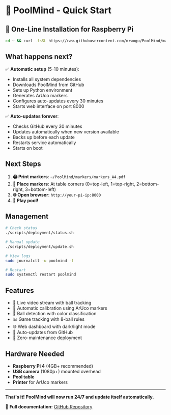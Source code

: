 # 🎱 PoolMind - Quick Start

## 🚀 One-Line Installation for Raspberry Pi

```bash
cd ~ && curl -fsSL https://raw.githubusercontent.com/mrwogu/PoolMind/main/install.sh | bash
```

## What happens next?

✅ **Automatic setup** (5-10 minutes):
- Installs all system dependencies
- Downloads PoolMind from GitHub
- Sets up Python environment
- Generates ArUco markers
- Configures auto-updates every 30 minutes
- Starts web interface on port 8000

✅ **Auto-updates forever**:
- Checks GitHub every 30 minutes
- Updates automatically when new version available
- Backs up before each update
- Restarts service automatically
- Starts on boot

## Next Steps

1. **🖨️ Print markers**: `~/PoolMind/markers/markers_A4.pdf`
2. **📍 Place markers**: At table corners (0=top-left, 1=top-right, 2=bottom-right, 3=bottom-left)
3. **🌐 Open browser**: `http://your-pi-ip:8000`
4. **🎱 Play pool!**

## Management

```bash
# Check status
./scripts/deployment/status.sh

# Manual update
./scripts/deployment/update.sh

# View logs
sudo journalctl -u poolmind -f

# Restart
sudo systemctl restart poolmind
```

## Features

- 🎥 Live video stream with ball tracking
- 🎯 Automatic calibration using ArUco markers
- 🎱 Ball detection with color classification
- 📊 Game tracking with 8-ball rules
- 🌐 Web dashboard with dark/light mode
- 🔄 Auto-updates from GitHub
- 🚀 Zero-maintenance deployment

## Hardware Needed

- **Raspberry Pi 4** (4GB+ recommended)
- **USB camera** (1080p+) mounted overhead
- **Pool table**
- **Printer** for ArUco markers

---

**That's it! PoolMind will now run 24/7 and update itself automatically.**

📖 **Full documentation:** [GitHub Repository](https://github.com/mrwogu/PoolMind)
